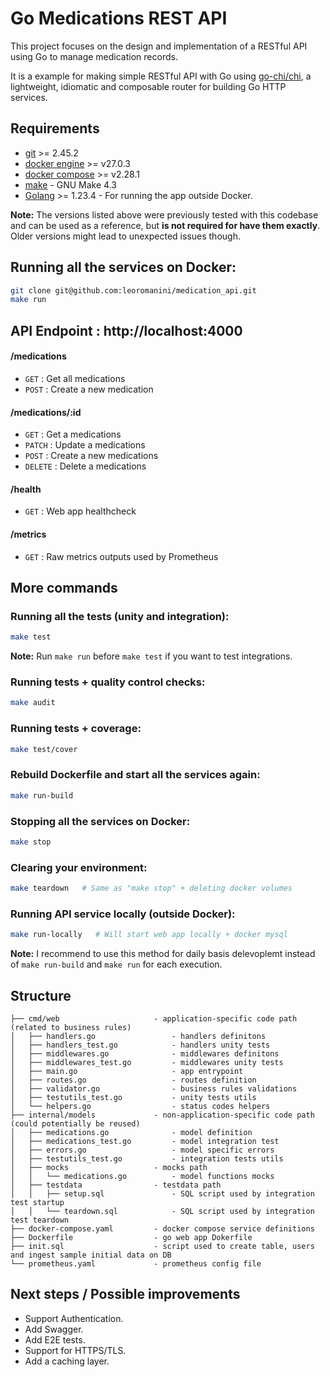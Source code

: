 # Go Medications REST API
This project focuses on the design and implementation of a RESTful API using Go to manage medication records.

It is a example for making simple RESTful API with Go using [go-chi/chi](https:-github.com/go-chi/chi), a lightweight, idiomatic and composable router for building Go HTTP services.

## Requirements
- [git](https:-git-scm.com/downloads) >= 2.45.2
- [docker engine](https:-docs.docker.com/engine/install/) >= v27.0.3
- [docker compose](https:-docs.docker.com/compose/install/) >= v2.28.1
- [make](https:-www.gnu.org/software/make/) - GNU Make 4.3
- [Golang](https:-go.dev/doc/install) >= 1.23.4 - For running the app outside Docker.

**Note:** The versions listed above were previously tested with this codebase and can be used as a reference, but **is not required for have them exactly**. Older versions might lead to unexpected issues though.

## Running all the services on Docker:
```bash
git clone git@github.com:leoromanini/medication_api.git
make run
```

## API Endpoint : http://localhost:4000

#### /medications
* `GET`     : Get all medications
* `POST`    : Create a new medication

#### /medications/:id
* `GET`     : Get a medications
* `PATCH`   : Update a medications
* `POST`    : Create a new medications
* `DELETE`  : Delete a medications

#### /health
* `GET` : Web app healthcheck

#### /metrics
* `GET` : Raw metrics outputs used by Prometheus

## More commands

### Running all the tests (unity and integration):
```bash
make test
```
**Note:** Run `make run` before `make test` if you want to test integrations.

### Running tests + quality control checks:
```bash
make audit
```

### Running tests + coverage:
```bash
make test/cover
```

### Rebuild Dockerfile and start all the services again:
```bash
make run-build
```

### Stopping all the services on Docker:
```bash
make stop
```

### Clearing your environment:
```bash
make teardown   # Same as "make stop" + deleting docker volumes
```

### Running API service locally (outside Docker):
```bash
make run-locally   # Will start web app locally + docker mysql
```
**Note:** I recommend to use this method for daily basis delevoplemt instead of `make run-build` and `make run` for each execution.

## Structure
```
├── cmd/web                     - application-specific code path (related to business rules)
│   ├── handlers.go                 - handlers definitons
│   ├── handlers_test.go            - handlers unity tests
│   ├── middlewares.go              - middlewares definitons
│   ├── middlewares_test.go         - middlewares unity tests
│   ├── main.go                     - app entrypoint
│   ├── routes.go                   - routes definition
│   ├── validator.go                - business rules validations
│   ├── testutils_test.go           - unity tests utils
│   └── helpers.go                  - status codes helpers
├── internal/models             - non-application-specific code path (could potentially be reused)
│   ├── medications.go              - model definition
│   ├── medications_test.go         - model integration test
│   ├── errors.go                   - model specific errors
│   ├── testutils_test.go           - integration tests utils
│   ├── mocks                   - mocks path
│   │   └── medications.go          - model functions mocks
│   ├── testdata                - testdata path
│   │   ├── setup.sql               - SQL script used by integration test startup
│   │   └── teardown.sql            - SQL script used by integration test teardown
├── docker-compose.yaml         - docker compose service definitions
├── Dockerfile                  - go web app Dokerfile
├── init.sql                    - script used to create table, users and ingest sample initial data on DB
└── prometheus.yaml             - prometheus config file
```

## Next steps / Possible improvements
- Support Authentication.
- Add Swagger.
- Add E2E tests.
- Support for HTTPS/TLS.
- Add a caching layer.